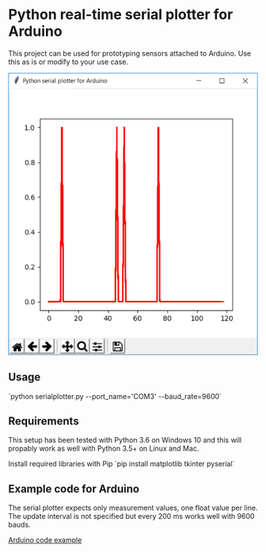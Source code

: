 # Python real-time serial plotter for Arduino

This project can be used for prototyping sensors attached to Arduino.
Use this as is or modify to your use case.

![Main window](/img/python_serial_plotter.PNG)

## Usage

´python serialplotter.py --port_name='COM3' --baud_rate=9600´

## Requirements

This setup has been tested with Python 3.6 on Windows 10 and this will propably work as well with Python 3.5+ on Linux and Mac.

Install required libraries with Pip
´pip install matplotlib tkinter pyserial´

## Example code for Arduino

The serial plotter expects only measurement values, one float value per line. The update interval is not specified but every 200 ms works well with 9600 bauds.

[Arduino code example](/Arduino_example_PIR_sensor/Arduino_example_PIR_sensor.ino)

